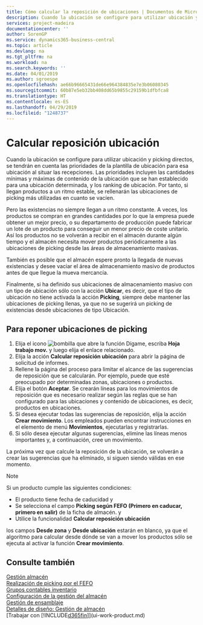 ```yaml
---
title: Cómo calcular la reposición de ubicaciones | Documentos de Microsoft
description: Cuando la ubicación se configure para utilizar ubicación y picking directos, se tendrán en cuenta las prioridades de la plantilla de ubicación para esa ubicación al situar las recepciones.
services: project-madeira
documentationcenter: ''
author: SorenGP
ms.service: dynamics365-business-central
ms.topic: article
ms.devlang: na
ms.tgt_pltfrm: na
ms.workload: na
ms.search.keywords: ''
ms.date: 04/01/2019
ms.author: sgroespe
ms.openlocfilehash: ae66b96665431de66e964384835e7e3b06080345
ms.sourcegitcommit: 60b87e5eb32bb408dd65b9855c29159b1dfbfca8
ms.translationtype: HT
ms.contentlocale: es-ES
ms.lasthandoff: 04/29/2019
ms.locfileid: "1248737"
---
```

# <a name="calculate-bin-replenishment"></a>Calcular reposición ubicación
Cuando la ubicación se configure para utilizar ubicación y picking directos, se tendrán en cuenta las prioridades de la plantilla de ubicación para esa ubicación al situar las recepciones. Las prioridades incluyen las cantidades mínimas y máximas de contenido de la ubicación que se han establecido para una ubicación determinada, y los ranking de ubicación. Por tanto, si llegan productos a un ritmo estable, se rellenarán las ubicaciones de picking más utilizadas en cuanto se vacíen.  

Pero las existencias no siempre llegan a un ritmo constante. A veces, los productos se compran en grandes cantidades por lo que la empresa puede obtener un mejor precio, o su departamento de producción puede fabricar un lote de un producto para conseguir un menor precio de coste unitario. Así los productos no se volverán a recibir en el almacén durante algún tiempo y el almacén necesita mover productos periódicamente a las ubicaciones de picking desde las áreas de almacenamiento masivas.  

También es posible que el almacén espere pronto la llegada de nuevas existencias y desee vaciar el área de almacenamiento masivo de productos antes de que llegue la mueva mercancía.  

Finalmente, si ha definido sus ubicaciones de almacenamiento masivo con un tipo de ubicación sólo con la acción **Ubicar**, es decir, que el tipo de ubicación no tiene activada la acción **Picking**, siempre debe mantener las ubicaciones de picking llenas, ya que no se sugerirá un picking de existencias desde ubicaciones de tipo Ubicación.  

## <a name="to-replenish-pick-bins"></a>Para reponer ubicaciones de picking  
1.  Elija el icono ![bombilla que abre la función Dígame](media/ui-search/search_small.png "Dígame que desea hacer"), escriba **Hoja trabajo mov.** y luego elija el enlace relacionado.  
2.  Elija la acción **Calcular reposición ubicación** para abrir la página de solicitud de informes.  
3.  Rellene la página del proceso para limitar el alcance de las sugerencias de reposición que se calcularán. Por ejemplo, puede que esté preocupado por determinadas zonas, ubicaciones o productos.  
4.  Elija el botón **Aceptar**. Se crearán líneas para los movimientos de reposición que es necesario realizar según las reglas que se han configurado para las ubicaciones y contenido de ubicaciones, es decir, productos en ubicaciones.  
5.  Si desea ejecutar todas las sugerencias de reposición, elija la acción **Crear movimiento**. Los empleados pueden encontrar instrucciones en el elemento de menú **Movimientos**, ejecutarlas y registrarlas.  
6.  Si sólo desea ejecutar algunas sugerencias, elimine las líneas menos importantes y, a continuación, cree un movimiento.  

La próxima vez que calcule la reposición de la ubicación, se volverán a crear las sugerencias que ha eliminado, si siguen siendo válidas en ese momento.  

> [!NOTE]  
>  Si un producto cumple las siguientes condiciones:  
>   
>  -   El producto tiene fecha de caducidad y  
> -   Se selecciona el campo **Picking según FEFO (Primero en caducar, primero en salir)** de la ficha de almacén. y  
> -   Utilice la funcionalidad **Calcular reposición ubicación**  
>   
>  los campos **Desde zona** y **Desde ubicación** estarán en blanco, ya que el algoritmo para calcular desde dónde se van a mover los productos sólo se ejecuta al activar la función **Crear movimiento**.  

## <a name="see-also"></a>Consulte también  
[Gestión almacén](warehouse-manage-warehouse.md)  
[Realización de picking por el FEFO](warehouse-picking-by-fefo.md)  
[Grupos contables inventario](inventory-manage-inventory.md)  
[Configuración de la gestión del almacén](warehouse-setup-warehouse.md)     
[Gestión de ensamblaje](assembly-assemble-items.md)    
[Detalles de diseño: Gestión de almacén](design-details-warehouse-management.md)  
[Trabajar con [!INCLUDE[d365fin](includes/d365fin_md.md)]](ui-work-product.md)
